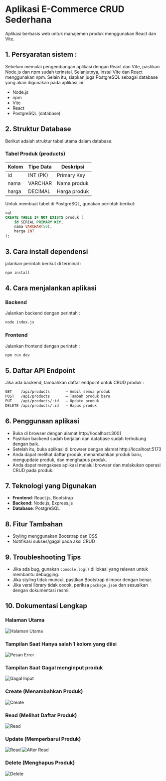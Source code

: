 # Aplikasi E-Commerce CRUD Sederhana

Aplikasi berbasis web untuk manajemen produk menggunakan React dan Vite.

## 1. Persyaratan sistem :

Sebelum memulai pengembangan aplikasi dengan React dan Vite, pastikan Node.js dan npm sudah terinstal. Selanjutnya, instal Vite dan React menggunakan npm. Selain itu, siapkan juga PostgreSQL sebagai database yang akan digunakan pada aplikasi ini.

- Node.js
- npm
- Vite
- React
- PostgreSQL (database)

## 2. Struktur Database

Berikut adalah struktur tabel utama dalam database:

### **Tabel Produk (products)**

| Kolom    | Tipe Data | Deskripsi               |
|----------|----------|-------------------------|
| id       | INT (PK) | Primary Key             |
| nama     | VARCHAR  | Nama produk             |
| harga    | DECIMAL  | Harga produk            |

Untuk membuat tabel di PostgreSQL, gunakan perintah berikut:

```sql
sql
CREATE TABLE IF NOT EXISTS produk (
    id SERIAL PRIMARY KEY,
    nama VARCHAR(50),
    harga INT
);
```

## 3. Cara install dependensi

jalankan perintah berikut di terminal :

```bash
npm install
```

## 4. Cara menjalankan aplikasi

### Backend

Jalankan backend dengan perintah :

```bash
node index.js
```

### Frontend

Jalankan frontend dengan perintah :

```bash
npm run dev
```

## 5. Daftar API Endpoint

Jika ada backend, tambahkan daftar endpoint untuk CRUD produk :
```bash
GET    /api/products       → Ambil semua produk  
POST   /api/products       → Tambah produk baru  
PUT    /api/products/:id   → Update produk  
DELETE /api/products/:id   → Hapus produk  
```

## 6. Penggunaan aplikasi

- Buka di browser dengan alamat http://localhost:3001
- Pastikan backend sudah berjalan dan database sudah terhubung dengan baik. 
- Setelah itu, buka aplikasi di browser dengan alamat http://localhost:5173 
- Anda dapat melihat daftar produk, menambahkan produk baru, mengupdate produk, dan menghapus produk.
- Anda dapat mengakses aplikasi melalui browser dan melakukan operasi CRUD pada produk.

## 7. Teknologi yang Digunakan

- **Frontend**: React.js, Bootstrap
- **Backend**: Node.js, Express.js
- **Database**: PostgreSQL

## 8. Fitur Tambahan

- Styling menggunakan Bootstrap dan CSS
- Notifikasi sukses/gagal pada aksi CRUD

## 9. Troubleshooting Tips

- Jika ada bug, gunakan `console.log()` di lokasi yang relevan untuk membantu debugging.
- Jika styling tidak muncul, pastikan Bootstrap diimpor dengan benar.
- Jika versi library tidak cocok, periksa `package.json` dan sesuaikan dengan dokumentasi resmi.

## 10. Dokumentasi Lengkap
### Halaman Utama
![Halaman Utama](image.png)
### Tampilan  Saat Hanya salah 1 kolom yang diisi
![Pesan Error](image-1.png)
### Tampilan Saat Gagal menginput produk
![Gagal Input](image-2.png)
### Create (Menambahkan Produk)
![Create](image-3.png)
### Read (Melihat Daftar Produk)
![Read](image-4.png)
### Update (Memperbarui Produk)
![Read](<Screenshot 2025-03-27 085858.png>)
![After Read](<Screenshot 2025-03-27 085906.png>)
### Delete (Menghapus Produk)
![Delete](image-7.png)
